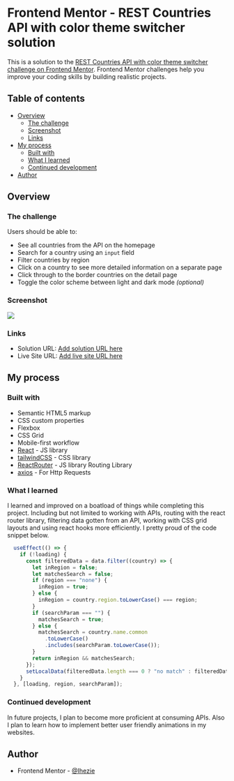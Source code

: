 # Frontend Mentor - REST Countries API with color theme switcher solution

This is a solution to the [REST Countries API with color theme switcher challenge on Frontend Mentor](https://www.frontendmentor.io/challenges/rest-countries-api-with-color-theme-switcher-5cacc469fec04111f7b848ca). Frontend Mentor challenges help you improve your coding skills by building realistic projects. 

## Table of contents

- [Overview](#overview)
  - [The challenge](#the-challenge)
  - [Screenshot](#screenshot)
  - [Links](#links)
- [My process](#my-process)
  - [Built with](#built-with)
  - [What I learned](#what-i-learned)
  - [Continued development](#continued-development)
- [Author](#author)

## Overview

### The challenge

Users should be able to:

- See all countries from the API on the homepage
- Search for a country using an `input` field
- Filter countries by region
- Click on a country to see more detailed information on a separate page
- Click through to the border countries on the detail page
- Toggle the color scheme between light and dark mode *(optional)*

### Screenshot

![](./screenshot.jpg)

### Links

- Solution URL: [Add solution URL here](https://your-solution-url.com)
- Live Site URL: [Add live site URL here](https://your-live-site-url.com)

## My process

### Built with

- Semantic HTML5 markup
- CSS custom properties
- Flexbox
- CSS Grid
- Mobile-first workflow
- [React](https://reactjs.org/) - JS library
- [tailwindCSS](https://tailwindcss.com/) - CSS library
- [ReactRouter](https://reactrouter.com/en/main) - JS library Routing Library
- [axios](https://axios-http.com/) - For Http Requests

### What I learned
I learned and improved on a boatload of things while completing this project. Including but not limited to working with APIs, routing with the react router library, filtering data gotten from an API, working with CSS grid layouts and using react hooks more efficiently. I pretty proud of the code snippet below.

```js
  useEffect(() => {
    if (!loading) {
      const filteredData = data.filter((country) => {
        let inRegion = false;
        let matchesSearch = false;
        if (region === "none") {
          inRegion = true;
        } else {
          inRegion = country.region.toLowerCase() === region;
        }
        if (searchParam === "") {
          matchesSearch = true;
        } else {
          matchesSearch = country.name.common
            .toLowerCase()
            .includes(searchParam.toLowerCase());
        }
        return inRegion && matchesSearch;
      });
      setLocalData(filteredData.length === 0 ? "no match" : filteredData);
    }
  }, [loading, region, searchParam]);
```
### Continued development
In future projects, I plan to become more proficient at consuming APIs. Also I plan to learn how to implement better user friendly animations in my websites.

## Author
- Frontend Mentor - [@Ihezie](https://www.frontendmentor.io/profile/Ihezie)

